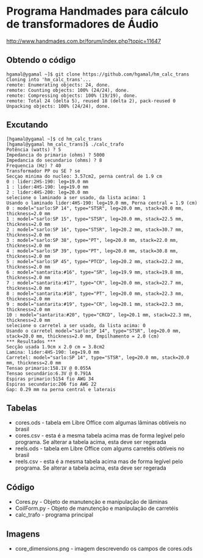 # Programa Handmades para cálculo de transformadores de Áudio

http://www.handmades.com.br/forum/index.php?topic=11647


## Obtendo o código

	hgamal@ygamal ~]$ git clone https://github.com/hgamal/hm_calc_trans
	Cloning into 'hm_calc_trans'...
	remote: Enumerating objects: 24, done.
	remote: Counting objects: 100% (24/24), done.
	remote: Compressing objects: 100% (19/19), done.
	remote: Total 24 (delta 5), reused 18 (delta 2), pack-reused 0
	Unpacking objects: 100% (24/24), done.

## Excutando

	[hgamal@ygamal ~]$ cd hm_calc_trans
	[hgamal@ygamal hm_calc_trans]$ ./calc_trafo 
	Potência (watts) ? 5
	Impedancia do primario (ohms) ? 5000
	Impedancia do secundario (ohms) ? 8
	Frequencia (Hz) ? 40
	Transformador PP ou SE ? se
	Secçao minima do nucleo: 3.57cm2, perna central de 1.9 cm
	0 : lider:2HS-190: leg=19.0 mm
	1 : lider:4HS-190: leg=19.0 mm
	2 : lider:4HS-200: leg=20.0 mm
	selecione o laminado a ser usado, da lista acima: 1
	Usando o laminado lider:4HS-190: leg=19.0 mm, Perna central = 1.9 (cm)
	0 : model="sarlo:SP 14", type="STSR", leg=20.0 mm, stack=20.0 mm, thickness=2.0 mm
	1 : model="sarlo:SP 15", type="STSR", leg=20.0 mm, stack=22.5 mm, thickness=2.0 mm
	2 : model="sarlo:SP 16", type="STSR", leg=20.2 mm, stack=30.7 mm, thickness=2.0 mm
	3 : model="sarlo:SP 38", type="PT", leg=20.0 mm, stack=22.0 mm, thickness=2.0 mm
	4 : model="sarlo:SP 39", type="PT", leg=20.0 mm, stack=30.8 mm, thickness=2.0 mm
	5 : model="sarlo:SP 45", type="PTCD", leg=20.2 mm, stack=22.2 mm, thickness=2.0 mm
	6 : model="santarita:#16", type="SR", leg=19.9 mm, stack=19.8 mm, thickness=2.0 mm
	7 : model="santarita:#17", type="CR", leg=20.0 mm, stack=22.7 mm, thickness=2.0 mm
	8 : model="santarita:#18", type="PT", leg=20.0 mm, stack=22.3 mm, thickness=2.0 mm
	9 : model="santarita:#19", type="CR", leg=20.1 mm, stack=22.3 mm, thickness=2.0 mm
	10 : model="santarita:#20", type="CRCD", leg=20.1 mm, stack=22.3 mm, thickness=2.0 mm
	selecione o carretel a ser usado, da lista acima: 0
	Usando o carretel model="sarlo:SP 14", type="STSR", leg=20.0 mm, stack=20.0 mm, thickness=2.0 mm, Empilhamento = 2.0 (cm)
	*** Resultados ***
	Secção usada 1.9cm x 2.0 cm = 3.8cm2
	Lamina: lider:4HS-190: leg=19.0 mm
	Carretel: model="sarlo:SP 14", type="STSR", leg=20.0 mm, stack=20.0 mm, thickness=2.0 mm
	Tensao primario:158.1V @ 0.055A
	Tensao secundário:6.3V @ 0.791A
	Espiras primario:5154 fio AWG 34
	Espiras secundario:206 fio AWG 22
	Gap: 0.29 mm na perna central e laterais

## Tabelas

- cores.ods - tabela em Libre Office com algumas lâminas obtíveis no brasil
- cores.csv - esta é a mesma tabela acima mas de forma legível pelo programa. Se alterar a tabela acima, esta deve ser regerada
- reels.ods - tabela em Libre Office com algums carretéis obtíveis no brasil
- reels.csv - esta é a mesma tabela acima mas de forma legível pelo programa. Se alterar a tabela acima, esta deve ser regerada

## Código

- Cores.py - Objeto de manutenção e manipulação de lâminas
- CoilForm.py - Objeto de manutenção e manipulação de carretéis
- calc_trafo - programa principal

## Imagens

- core_dimensions.png - imagem descrevendo os campos de cores.ods
